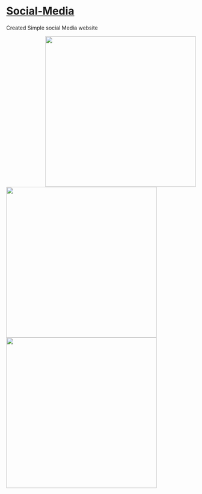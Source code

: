# [Social-Media](https://number1-83c7a.web.app)
Created Simple social Media website


<img src="https://user-images.githubusercontent.com/106895247/183792448-4807265b-0254-40fd-af76-60fc85ecf6ac.jpg" width="400px" align="right"/><img src="https://user-images.githubusercontent.com/106895247/183792624-8454db24-1123-434d-8a56-63406d2eba79.JPG" width="400px" /><img src="https://user-images.githubusercontent.com/106895247/183792890-0674e83e-a467-4fb1-b228-3da0a7d379b9.JPG" width="400px" />




